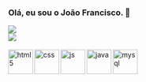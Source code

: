 ### Olá, eu sou o João Francisco. 👋

<div>
  <a href="https://github.com/jffcm">
  <img heigth="180em" src="https://github-readme-stats.vercel.app/api?username=jffcm&show_icons=true&theme=dracula"/>
</div>
 <img src="https://github-readme-stats.vercel.app/api/top-langs/?username=jffcm&layout=compact&theme=dracula"/>
<div style="display: inline_block"><br/>
<img align="left" alt="html5" height="50" width="50" src="https://cdn.jsdelivr.net/gh/devicons/devicon/icons/html5/html5-original.svg">
<img align="left" alt="css" height="50" width="50" src="https://cdn.jsdelivr.net/gh/devicons/devicon/icons/css3/css3-original.svg">
<img align="left" alt="js" height="50" width="50" src="https://cdn.jsdelivr.net/gh/devicons/devicon/icons/javascript/javascript-original.svg">
<img align="left" alt="java" height="50" width="50" src="https://cdn.jsdelivr.net/gh/devicons/devicon/icons/java/java-original.svg">
<img align="left" alt="mysql" height="50" width="50" src="https://cdn.jsdelivr.net/gh/devicons/devicon/icons/mysql/mysql-original.svg">
</div>

